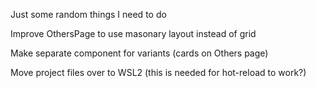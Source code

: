 Just some random things I need to do

Improve OthersPage to use masonary layout instead of grid

Make separate component for variants (cards on Others page)

Move project files over to WSL2 (this is needed for hot-reload to work?)
